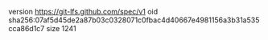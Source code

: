 version https://git-lfs.github.com/spec/v1
oid sha256:07af5d45de2a87b03c0328071c0fbac4d40667e4981156a3b31a535cca86d1c7
size 1241
